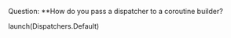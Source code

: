 Question:
**How do you pass a dispatcher to a coroutine builder?
<div class="hint">
  launch(Dispatchers.Default)
</div>
